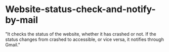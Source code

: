 # Website-status-check-and-notify-by-mail
"It checks the status of the website, whether it has crashed or not. If the status changes from crashed to accessible, or vice versa, it notifies through Gmail."
